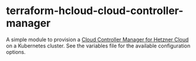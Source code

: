 # terraform-hcloud-cloud-controller-manager
A simple module to provision a [Cloud Controller Manager for Hetzner Cloud](https://github.com/hetznercloud/hcloud-cloud-controller-manager) on a Kubernetes cluster. See the variables file for the available configuration options.
